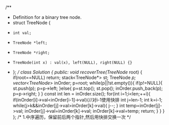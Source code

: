 /**
 * Definition for a binary tree node.
 * struct TreeNode {
 *     int val;
 *     TreeNode *left;
 *     TreeNode *right;
 *     TreeNode(int x) : val(x), left(NULL), right(NULL) {}
 * };
 */
class Solution {
public:
    void recoverTree(TreeNode* root) {
        if(root==NULL) return;
        stack<TreeNode*> st;
        TreeNode *p;
        vector<TreeNode*> inOrder;
        p=root;
        while(p||!st.empty()){
            if(p!=NULL){
                st.push(p);
                p=p->left;
            }else{
                p=st.top();
                st.pop();
                inOrder.push_back(p);
                p=p->right;
            }
        }
        const int len = inOrder.size();
        for(int i=1;i<len;++i){
            if(inOrder[i]->val<inOrder[i-1]->val){//对i-1使用快排
                int j=len-1;
                int k=i-1;
                while(j>k&&inOrder[j]->val>inOrder[k]->val){
                    j--;
                }
                int temp=inOrder[j]->val;
                inOrder[j]->val=inOrder[k]->val;
                inOrder[k]->val=temp;
                return;
            }
        }
    }
};
/*
1.中序遍历，保留前后两个指针,然后用快排交换一次
*/
